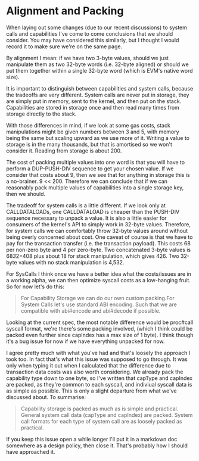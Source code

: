 # Alignment and Packing

When laying out some changes (due to our recent discussions) to system calls and
capabilities I've come to come conclusions that we should consider. You may have
considered this similarly, but I thought I would record it to make sure we're on
the same page.

By alignment I mean: if we have two 3-byte values, should we just manipulate
them as two 32-byte words (i.e. 32-byte aligned) or should we put them together
within a single 32-byte word (which is EVM's native word size).

It is important to distinguish between capabilities and system calls, because
the tradeoffs are very different. System calls are never put in storage, they
are simply put in memory, sent to the kernel, and then put on the stack.
Capabilities are stored in storage once and then read many times from storage
directly to the stack.

With those differences in mind, if we look at some gas costs, stack
manipulations might be given numbers between 3 and 5, with memory being the same
but scaling upward as we use more of it. Writing a value to storage is in the
many thousands, but that is amortised so we won't consider it. Reading from
storage is about 200.

The cost of packing multiple values into one word is that you will have to
perform a DUP-PUSH-DIV sequence to get your chosen value. If we consider that
costs about 9, then we see that for anything in storage this is a no-brainer. 9
<< 200. Therefore we can conclude that if we can reasonably pack multiple values
of capabilities into a single storage key, then we should.

The tradeoff for system calls is a little different. If we look only at
CALLDATALOADs, one CALLDATALOAD is cheaper than the PUSH-DIV sequence necessary
to unpack a value. It is also a little easier for consumers of the kernel's API
to simply work in 32-byte values. Therefore, for system calls we can comfortably
throw 32-byte values around without being overly concerned about cost. One
caveat of course is that we have to pay for the transaction transfer (i.e. the
transaction payload). This costs 68 per non-zero byte and 4 per zero-byte. Two
concatenated 3-byte values is 68*3*2=408 plus about 18 for stack manipulation,
which gives 426. Two 32-byte values with no stack manipulation is 4,532.

For SysCalls I think once we have a better idea what the costs/issues are in a
working alpha, we can then optimize syscall costs as a low-hanging fruit. So for
now let's do this:

> For Capability Storage we can do our own custom packing.For System Calls let's
> use standard ABI encoding. Such that we are compatible with abi#encode and
> abi#decode if possible.

Looking at the current spec, the most notable difference would be proc#call
syscall format, we're there's some packing involved, (which I think could be
packed even further since capIndex has a max size of 1 byte). I think though
it's a bug issue for now if we have everything unpacked for now.

I agree pretty much with what you've had and that's loosely the approach I took
too. In fact that's what this issue was supposed to go through. It was only when
typing it out when I calculated that the difference due to transaction data
costs was also worth considering. We already pack the capability type down to
one byte, so I've written that capType and capIndex are packed, as they're
common to each syscall, and indiviual syscall data is as simple as possible.
This is only a slight departure from what we've discussed about. To summarise:

> Capability storage is packed as much as is simple and practical. General
> system call data (capType and capIndex) are packed. System call formats for
> each type of system call are as loosely packed as practical.

If you keep this issue open a while longer I'll put it in a markdown doc
somewhere as a design policy, then close it. That's probably how I should have
approached it.
